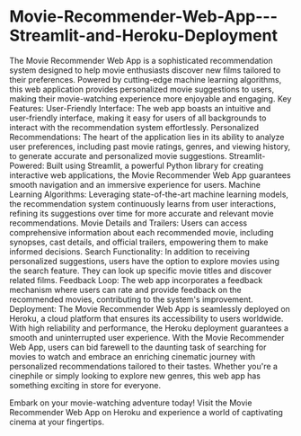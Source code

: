 # Movie-Recommender-Web-App---Streamlit-and-Heroku-Deployment
The Movie Recommender Web App is a sophisticated recommendation system designed to help movie enthusiasts discover new films tailored to their preferences. Powered by cutting-edge machine learning algorithms, this web application provides personalized movie suggestions to users, making their movie-watching experience more enjoyable and engaging.
Key Features:
User-Friendly Interface: The web app boasts an intuitive and user-friendly interface, making it easy for users of all backgrounds to interact with the recommendation system effortlessly.
Personalized Recommendations: The heart of the application lies in its ability to analyze user preferences, including past movie ratings, genres, and viewing history, to generate accurate and personalized movie suggestions.
Streamlit-Powered: Built using Streamlit, a powerful Python library for creating interactive web applications, the Movie Recommender Web App guarantees smooth navigation and an immersive experience for users.
Machine Learning Algorithms: Leveraging state-of-the-art machine learning models, the recommendation system continuously learns from user interactions, refining its suggestions over time for more accurate and relevant movie recommendations.
Movie Details and Trailers: Users can access comprehensive information about each recommended movie, including synopses, cast details, and official trailers, empowering them to make informed decisions.
Search Functionality: In addition to receiving personalized suggestions, users have the option to explore movies using the search feature. They can look up specific movie titles and discover related films.
Feedback Loop: The web app incorporates a feedback mechanism where users can rate and provide feedback on the recommended movies, contributing to the system's improvement.
Deployment:
The Movie Recommender Web App is seamlessly deployed on Heroku, a cloud platform that ensures its accessibility to users worldwide. With high reliability and performance, the Heroku deployment guarantees a smooth and uninterrupted user experience.
With the Movie Recommender Web App, users can bid farewell to the daunting task of searching for movies to watch and embrace an enriching cinematic journey with personalized recommendations tailored to their tastes. Whether you're a cinephile or simply looking to explore new genres, this web app has something exciting in store for everyone.

Embark on your movie-watching adventure today! Visit the Movie Recommender Web App on Heroku and experience a world of captivating cinema at your fingertips.






